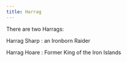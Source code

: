 ```yaml
---
title: Harrag
---
```


There are two Harrags:

Harrag Sharp : an Ironborn Raider

Harrag Hoare : Former King of the Iron Islands


